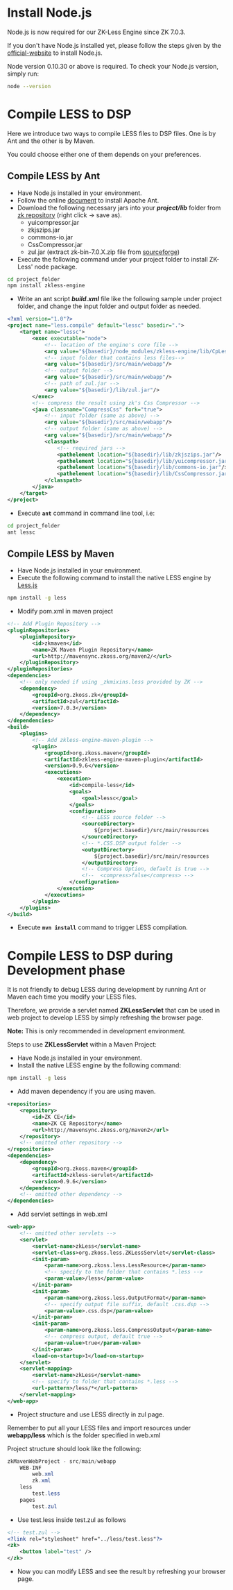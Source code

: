 # Install Node.js

Node.js is now required for our ZK-Less Engine since ZK 7.0.3.

If you don't have Node.js installed yet, please follow the steps given
by the [official-website](http://nodejs.org/) to install Node.js.

Node version 0.10.30 or above is required. To check your Node.js
version, simply run:

```bash
node --version
```

# Compile LESS to DSP

Here we introduce two ways to compile LESS files to DSP files. One is by
Ant and the other is by Maven.

You could choose either one of them depends on your preferences.

## Compile LESS by Ant

- Have Node.js installed in your environment.
- Follow the online
  [document](http://ant.apache.org/manual/install.html) to install
  Apache Ant.
- Download the following necessary jars into your ***project/lib***
  folder from [zk repository](https://github.com/zkoss/zk/tree/7.0-Stable/dist/lib/ext)
  (right click -\> save as).
  - yuicompressor.jar
  - zkjszips.jar
  - commons-io.jar
  - CssCompressor.jar
  - zul.jar (extract zk-bin-7.0.X.zip file from
    [sourceforge](http://sourceforge.net/projects/zk1/files/ZK/))
- Execute the following command under your project folder to install
  ZK-Less' node package.

```bash
cd project_folder
npm install zkless-engine
```

- Write an ant script ***build.xml*** file like the following sample
  under project folder, and change the input folder and output folder as
  needed.

```xml
<?xml version="1.0"?>
<project name="less.compile" default="lessc" basedir=".">
    <target name="lessc">
        <exec executable="node">
            <!-- location of the engine's core file -->
            <arg value="${basedir}/node_modules/zkless-engine/lib/CpLess.js"/>
            <!-- input folder that contains less files-->
            <arg value="${basedir}/src/main/webapp"/>
            <!-- output folder -->
            <arg value="${basedir}/src/main/webapp"/>
            <!-- path of zul.jar -->
            <arg value="${basedir}/lib/zul.jar"/>
        </exec>
        <!-- compress the result using zk's Css Compressor -->
        <java classname="CompressCss" fork="true">
            <!-- input folder (same as above) -->
            <arg value="${basedir}/src/main/webapp"/>
            <!-- output folder (same as above) -->
            <arg value="${basedir}/src/main/webapp"/>
            <classpath>
                <!-- required jars -->
                <pathelement location="${basedir}/lib/zkjszips.jar"/>
                <pathelement location="${basedir}/lib/yuicompressor.jar"/>
                <pathelement location="${basedir}/lib/commons-io.jar"/>
                <pathelement location="${basedir}/lib/CssCompressor.jar"/>
            </classpath>
        </java>
    </target>
</project>
```

- Execute **`ant`** command in command line tool, i.e:

```bash
cd project_folder
ant lessc
```

## Compile LESS by Maven

- Have Node.js installed in your environment.
- Execute the following command to install the native LESS engine by
  [Less.js](http://lesscss.org/)

```bash
npm install -g less
```

- Modify pom.xml in maven project

```xml
<!-- Add Plugin Repository -->
<pluginRepositories>
    <pluginRepository>
        <id>zkmaven</id>
        <name>ZK Maven Plugin Repository</name>
        <url>http://mavensync.zkoss.org/maven2/</url>
    </pluginRepository>
</pluginRepositories>
<dependencies>
    <!-- only needed if using _zkmixins.less provided by ZK -->
    <dependency>
        <groupId>org.zkoss.zk</groupId>
        <artifactId>zul</artifactId>
        <version>7.0.3</version>
    </dependency>
</dependencies>
<build>
    <plugins>
        <!-- Add zkless-engine-maven-plugin -->
        <plugin>
            <groupId>org.zkoss.maven</groupId>
            <artifactId>zkless-engine-maven-plugin</artifactId>
            <version>0.9.6</version>
            <executions>
                <execution>
                    <id>compile-less</id>
                    <goals>
                        <goal>lessc</goal>
                    </goals>
                    <configuration>
                        <!-- LESS source folder -->
                        <sourceDirectory>
                            ${project.basedir}/src/main/resources
                        </sourceDirectory>
                        <!-- *.CSS.DSP output folder -->
                        <outputDirectory>
                            ${project.basedir}/src/main/resources
                        </outputDirectory>
                        <!-- Compress Option, default is true -->
                        <!--  <compress>false</compress> -->
                    </configuration>
                </execution>
            </executions>
        </plugin>
    </plugins>
</build>
```

- Execute **`mvn install`** command to trigger LESS compilation.

# Compile LESS to DSP during Development phase

It is not friendly to debug LESS during development by running Ant or
Maven each time you modify your LESS files.

Therefore, we provide a servlet named **ZKLessServlet** that can be used
in web project to develop LESS by simply refreshing the browser page.

**Note:** This is only recommended in development environment.

Steps to use **ZKLessServlet** within a Maven Project:

- Have Node.js installed in your environment.
- Install the native LESS engine by the following command:

```bash
npm install -g less
```

- Add maven dependency if you are using maven.

```xml
<repositories>
    <repository>
        <id>ZK CE</id>
        <name>ZK CE Repository</name>
        <url>http://mavensync.zkoss.org/maven2</url>
    </repository>
    <!-- omitted other repository -->
</repositories>
<dependencies>
    <dependency>
        <groupId>org.zkoss.maven</groupId>
        <artifactId>zkless-servlet</artifactId>
        <version>0.9.6</version>
    </dependency>
    <!-- omitted other dependency -->
</dependencies>
```

- Add servlet settings in web.xml

```xml
<web-app>
    <!-- omitted other servlets -->
    <servlet>
        <servlet-name>zkLess</servlet-name>
        <servlet-class>org.zkoss.less.ZKLessServlet</servlet-class>
        <init-param>
            <param-name>org.zkoss.less.LessResource</param-name>
            <!-- specify to the folder that contains *.less -->
            <param-value>/less</param-value>
        </init-param>
        <init-param>
            <param-name>org.zkoss.less.OutputFormat</param-name>
            <!-- specify output file suffix, default .css.dsp -->
            <param-value>.css.dsp</param-value>
        </init-param>
        <init-param>
            <param-name>org.zkoss.less.CompressOutput</param-name>
            <!-- compress output, default true -->
            <param-value>true</param-value>
        </init-param>
        <load-on-startup>1</load-on-startup>
    </servlet>
    <servlet-mapping>
        <servlet-name>zkLess</servlet-name>
        <!-- specify to folder that contains *.less -->
        <url-pattern>/less/*</url-pattern>
    </servlet-mapping>
</web-app>
```

- Project structure and use LESS directly in zul page.

  
Remember to put all your LESS files and import resources under
**webapp/less** which is the folder specified in web.xml

Project structure should look like the following:

```java
zkMavenWebProject - src/main/webapp
    WEB-INF
        web.xml
        zk.xml
    less
        test.less
    pages
        test.zul
```

- Use test.less inside test.zul as follows

```xml
<!-- test.zul -->
<?link rel="stylesheet" href="../less/test.less"?>
<zk>
    <button label="test" />
</zk>
```

- Now you can modify LESS and see the result by refreshing your browser
  page.


